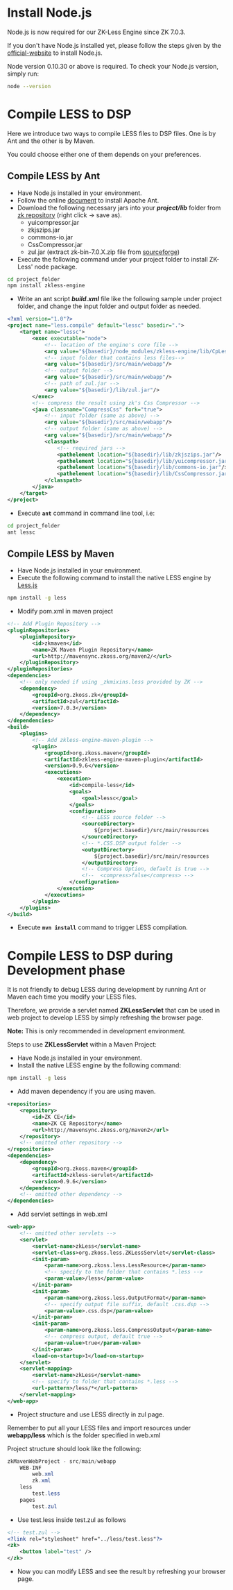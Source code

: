 # Install Node.js

Node.js is now required for our ZK-Less Engine since ZK 7.0.3.

If you don't have Node.js installed yet, please follow the steps given
by the [official-website](http://nodejs.org/) to install Node.js.

Node version 0.10.30 or above is required. To check your Node.js
version, simply run:

```bash
node --version
```

# Compile LESS to DSP

Here we introduce two ways to compile LESS files to DSP files. One is by
Ant and the other is by Maven.

You could choose either one of them depends on your preferences.

## Compile LESS by Ant

- Have Node.js installed in your environment.
- Follow the online
  [document](http://ant.apache.org/manual/install.html) to install
  Apache Ant.
- Download the following necessary jars into your ***project/lib***
  folder from [zk repository](https://github.com/zkoss/zk/tree/7.0-Stable/dist/lib/ext)
  (right click -\> save as).
  - yuicompressor.jar
  - zkjszips.jar
  - commons-io.jar
  - CssCompressor.jar
  - zul.jar (extract zk-bin-7.0.X.zip file from
    [sourceforge](http://sourceforge.net/projects/zk1/files/ZK/))
- Execute the following command under your project folder to install
  ZK-Less' node package.

```bash
cd project_folder
npm install zkless-engine
```

- Write an ant script ***build.xml*** file like the following sample
  under project folder, and change the input folder and output folder as
  needed.

```xml
<?xml version="1.0"?>
<project name="less.compile" default="lessc" basedir=".">
    <target name="lessc">
        <exec executable="node">
            <!-- location of the engine's core file -->
            <arg value="${basedir}/node_modules/zkless-engine/lib/CpLess.js"/>
            <!-- input folder that contains less files-->
            <arg value="${basedir}/src/main/webapp"/>
            <!-- output folder -->
            <arg value="${basedir}/src/main/webapp"/>
            <!-- path of zul.jar -->
            <arg value="${basedir}/lib/zul.jar"/>
        </exec>
        <!-- compress the result using zk's Css Compressor -->
        <java classname="CompressCss" fork="true">
            <!-- input folder (same as above) -->
            <arg value="${basedir}/src/main/webapp"/>
            <!-- output folder (same as above) -->
            <arg value="${basedir}/src/main/webapp"/>
            <classpath>
                <!-- required jars -->
                <pathelement location="${basedir}/lib/zkjszips.jar"/>
                <pathelement location="${basedir}/lib/yuicompressor.jar"/>
                <pathelement location="${basedir}/lib/commons-io.jar"/>
                <pathelement location="${basedir}/lib/CssCompressor.jar"/>
            </classpath>
        </java>
    </target>
</project>
```

- Execute **`ant`** command in command line tool, i.e:

```bash
cd project_folder
ant lessc
```

## Compile LESS by Maven

- Have Node.js installed in your environment.
- Execute the following command to install the native LESS engine by
  [Less.js](http://lesscss.org/)

```bash
npm install -g less
```

- Modify pom.xml in maven project

```xml
<!-- Add Plugin Repository -->
<pluginRepositories>
    <pluginRepository>
        <id>zkmaven</id>
        <name>ZK Maven Plugin Repository</name>
        <url>http://mavensync.zkoss.org/maven2/</url>
    </pluginRepository>
</pluginRepositories>
<dependencies>
    <!-- only needed if using _zkmixins.less provided by ZK -->
    <dependency>
        <groupId>org.zkoss.zk</groupId>
        <artifactId>zul</artifactId>
        <version>7.0.3</version>
    </dependency>
</dependencies>
<build>
    <plugins>
        <!-- Add zkless-engine-maven-plugin -->
        <plugin>
            <groupId>org.zkoss.maven</groupId>
            <artifactId>zkless-engine-maven-plugin</artifactId>
            <version>0.9.6</version>
            <executions>
                <execution>
                    <id>compile-less</id>
                    <goals>
                        <goal>lessc</goal>
                    </goals>
                    <configuration>
                        <!-- LESS source folder -->
                        <sourceDirectory>
                            ${project.basedir}/src/main/resources
                        </sourceDirectory>
                        <!-- *.CSS.DSP output folder -->
                        <outputDirectory>
                            ${project.basedir}/src/main/resources
                        </outputDirectory>
                        <!-- Compress Option, default is true -->
                        <!--  <compress>false</compress> -->
                    </configuration>
                </execution>
            </executions>
        </plugin>
    </plugins>
</build>
```

- Execute **`mvn install`** command to trigger LESS compilation.

# Compile LESS to DSP during Development phase

It is not friendly to debug LESS during development by running Ant or
Maven each time you modify your LESS files.

Therefore, we provide a servlet named **ZKLessServlet** that can be used
in web project to develop LESS by simply refreshing the browser page.

**Note:** This is only recommended in development environment.

Steps to use **ZKLessServlet** within a Maven Project:

- Have Node.js installed in your environment.
- Install the native LESS engine by the following command:

```bash
npm install -g less
```

- Add maven dependency if you are using maven.

```xml
<repositories>
    <repository>
        <id>ZK CE</id>
        <name>ZK CE Repository</name>
        <url>http://mavensync.zkoss.org/maven2</url>
    </repository>
    <!-- omitted other repository -->
</repositories>
<dependencies>
    <dependency>
        <groupId>org.zkoss.maven</groupId>
        <artifactId>zkless-servlet</artifactId>
        <version>0.9.6</version>
    </dependency>
    <!-- omitted other dependency -->
</dependencies>
```

- Add servlet settings in web.xml

```xml
<web-app>
    <!-- omitted other servlets -->
    <servlet>
        <servlet-name>zkLess</servlet-name>
        <servlet-class>org.zkoss.less.ZKLessServlet</servlet-class>
        <init-param>
            <param-name>org.zkoss.less.LessResource</param-name>
            <!-- specify to the folder that contains *.less -->
            <param-value>/less</param-value>
        </init-param>
        <init-param>
            <param-name>org.zkoss.less.OutputFormat</param-name>
            <!-- specify output file suffix, default .css.dsp -->
            <param-value>.css.dsp</param-value>
        </init-param>
        <init-param>
            <param-name>org.zkoss.less.CompressOutput</param-name>
            <!-- compress output, default true -->
            <param-value>true</param-value>
        </init-param>
        <load-on-startup>1</load-on-startup>
    </servlet>
    <servlet-mapping>
        <servlet-name>zkLess</servlet-name>
        <!-- specify to folder that contains *.less -->
        <url-pattern>/less/*</url-pattern>
    </servlet-mapping>
</web-app>
```

- Project structure and use LESS directly in zul page.

  
Remember to put all your LESS files and import resources under
**webapp/less** which is the folder specified in web.xml

Project structure should look like the following:

```java
zkMavenWebProject - src/main/webapp
    WEB-INF
        web.xml
        zk.xml
    less
        test.less
    pages
        test.zul
```

- Use test.less inside test.zul as follows

```xml
<!-- test.zul -->
<?link rel="stylesheet" href="../less/test.less"?>
<zk>
    <button label="test" />
</zk>
```

- Now you can modify LESS and see the result by refreshing your browser
  page.


